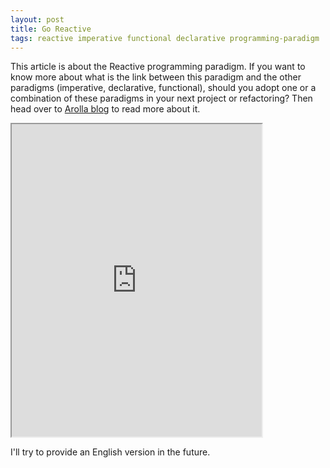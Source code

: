 ```yaml
---
layout: post
title: Go Reactive
tags: reactive imperative functional declarative programming-paradigm
---
```


This article is about the Reactive programming paradigm. If you want to know more about what is the link between this paradigm and the other paradigms (imperative, declarative, functional), should you adopt one or a combination of these paradigms in your next project or refactoring? Then head over to [Arolla blog](https://www.arolla.fr/blog/2019/11/passer-a-vitesse-superieure-grace-a-programmation-reactive/) to read more about it.

<iframe src="https://www.arolla.fr/blog/2019/11/passer-a-vitesse-superieure-grace-a-programmation-reactive/" style="position: relative;
  overflow: hidden;
  width: 400px; height: 500px">
</iframe>

I'll try to provide an English version in the future.